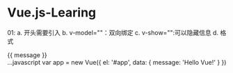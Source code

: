 # Vue.js-Learing
01:
  a. 开头需要引入<script src="https://cdn.jsdelivr.net/npm/vue"></script>
  b. v-model=""：双向绑定
  c. v-show="":可以隐藏信息
  d. 格式
  <body>
    <div id="app">
      {{ message }}
    </div>
  </body>
  ...javascript
  <javascript>
    var app = new Vue({
    el: '#app',
    data: {
    message: 'Hello Vue!'
    }
  })
  </javascript>
